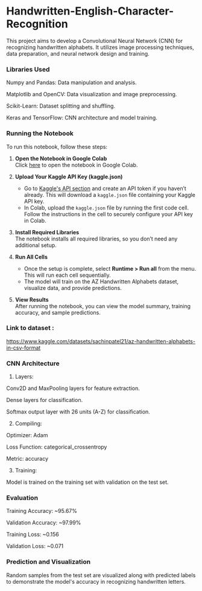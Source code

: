 # Handwritten-English-Character-Recognition

This project aims to develop a Convolutional Neural Network (CNN) for recognizing handwritten alphabets. It utilizes image processing techniques, data preparation, and neural network design and training.

### Libraries Used

Numpy and Pandas: Data manipulation and analysis.

Matplotlib and OpenCV: Data visualization and image preprocessing.

Scikit-Learn: Dataset splitting and shuffling.

Keras and TensorFlow: CNN architecture and model training.


### Running the Notebook

To run this notebook, follow these steps:

1. **Open the Notebook in Google Colab**  
   Click [here](https://colab.research.google.com/github/shraddha0822/Handwritten-English-Character-Recognition/blob/main/Handwritten_English_Character_Recognition.ipynb) to open the notebook in Google Colab.

2. **Upload Your Kaggle API Key (kaggle.json)**  
   - Go to [Kaggle's API section](https://www.kaggle.com/account) and create an API token if you haven’t already. This will download a `kaggle.json` file containing your Kaggle API key.
   - In Colab, upload the `kaggle.json` file by running the first code cell. Follow the instructions in the cell to securely configure your API key in Colab.

3. **Install Required Libraries**  
   The notebook installs all required libraries, so you don’t need any additional setup.

4. **Run All Cells**  
   - Once the setup is complete, select **Runtime > Run all** from the menu. This will run each cell sequentially.
   - The model will train on the AZ Handwritten Alphabets dataset, visualize data, and provide predictions.

5. **View Results**  
   After running the notebook, you can view the model summary, training accuracy, and sample predictions.


### Link to dataset :
 https://www.kaggle.com/datasets/sachinpatel21/az-handwritten-alphabets-in-csv-format

### CNN Architecture

1. Layers:

Conv2D and MaxPooling layers for feature extraction.

Dense layers for classification.

Softmax output layer with 26 units (A-Z) for classification.



2. Compiling:

Optimizer: Adam

Loss Function: categorical_crossentropy

Metric: accuracy



3. Training:

Model is trained on the training set with validation on the test set.

### Evaluation

Training Accuracy: ~95.67%

Validation Accuracy: ~97.99%

Training Loss: ~0.156

Validation Loss: ~0.071


### Prediction and Visualization

Random samples from the test set are visualized along with predicted labels to demonstrate the model's accuracy in recognizing handwritten letters.
